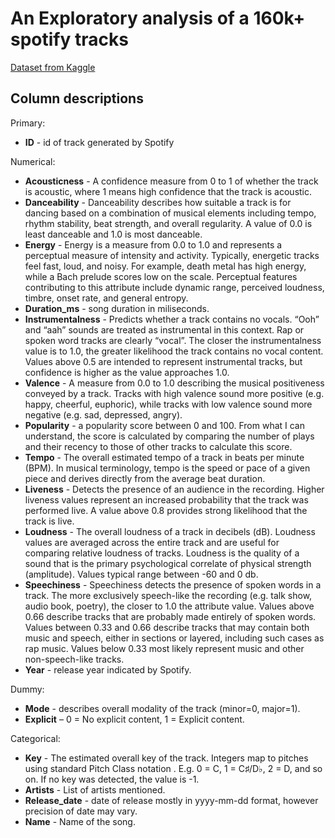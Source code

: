 # An Exploratory analysis of a 160k+ spotify tracks

[Dataset from Kaggle](https://www.kaggle.com/yamaerenay/spotify-dataset-19212020-160k-tracks)

## Column descriptions

Primary:
- **ID** - id of track generated by Spotify

Numerical:
- **Acousticness** - A confidence measure from 0 to 1 of whether the track is acoustic, where 1 means high confidence that the track is acoustic.
- **Danceability** - Danceability describes how suitable a track is for dancing based on a combination of musical elements including tempo, rhythm stability, beat strength, and overall regularity. A value of 0.0 is least danceable and 1.0 is most danceable.
- **Energy** - Energy is a measure from 0.0 to 1.0 and represents a perceptual measure of intensity and activity. Typically, energetic tracks feel fast, loud, and noisy. For example, death metal has high energy, while a Bach prelude scores low on the scale. Perceptual features contributing to this attribute include dynamic range, perceived loudness, timbre, onset rate, and general entropy. 
- **Duration_ms** - song duration in miliseconds.
- **Instrumentalness** - Predicts whether a track contains no vocals. “Ooh” and “aah” sounds are treated as instrumental in this context. Rap or spoken word tracks are clearly “vocal”. The closer the instrumentalness value is to 1.0, the greater likelihood the track contains no vocal content. Values above 0.5 are intended to represent instrumental tracks, but confidence is higher as the value approaches 1.0.
- **Valence** - A measure from 0.0 to 1.0 describing the musical positiveness conveyed by a track. Tracks with high valence sound more positive (e.g. happy, cheerful, euphoric), while tracks with low valence sound more negative (e.g. sad, depressed, angry).
- **Popularity** - a popularity score between 0 and 100. From what I can understand, the score is calculated by comparing the number of plays and their recency to those of other tracks to calculate this score. 
- **Tempo** - The overall estimated tempo of a track in beats per minute (BPM). In musical terminology, tempo is the speed or pace of a given piece and derives directly from the average beat duration. 
- **Liveness** - Detects the presence of an audience in the recording. Higher liveness values represent an increased probability that the track was performed live. A value above 0.8 provides strong likelihood that the track is live.
- **Loudness** - The overall loudness of a track in decibels (dB). Loudness values are averaged across the entire track and are useful for comparing relative loudness of tracks. Loudness is the quality of a sound that is the primary psychological correlate of physical strength (amplitude). Values typical range between -60 and 0 db.
- **Speechiness** - Speechiness detects the presence of spoken words in a track. The more exclusively speech-like the recording (e.g. talk show, audio book, poetry), the closer to 1.0 the attribute value. Values above 0.66 describe tracks that are probably made entirely of spoken words. Values between 0.33 and 0.66 describe tracks that may contain both music and speech, either in sections or layered, including such cases as rap music. Values below 0.33 most likely represent music and other non-speech-like tracks.
- **Year** - release year indicated by Spotify.

Dummy:
- **Mode** - describes overall modality of the track (minor=0, major=1).
- **Explicit** – 0 = No explicit content, 1 = Explicit content.

Categorical:
- **Key** - The estimated overall key of the track. Integers map to pitches using standard Pitch Class notation . E.g. 0 = C, 1 = C♯/D♭, 2 = D, and so on. If no key was detected, the value is -1.
- **Artists** - List of artists mentioned.
- **Release_date** - date of release mostly in yyyy-mm-dd format, however precision of date may vary.
- **Name** - Name of the song.
